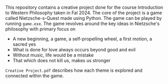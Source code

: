 This repository contains a creative project done for the course Introduction to Western Philosophy taken in Fal 2024. The core of the project is a game called Nietzsche-s-Quest made using Python. The game can be played by running ``game.exe``. The game revolves around the key ideas in Nietzsche's philosophy with primary focus on
- A new beginning, a game, a self-propelling wheel, a first motion, a sacred yes
- What is done for love always occurs beyond good and evil
- Without music, life would be a mistake
- That which does not kill us, makes us stronger

``Creative Project.pdf`` describes how each theme is explored and connected within the game.

